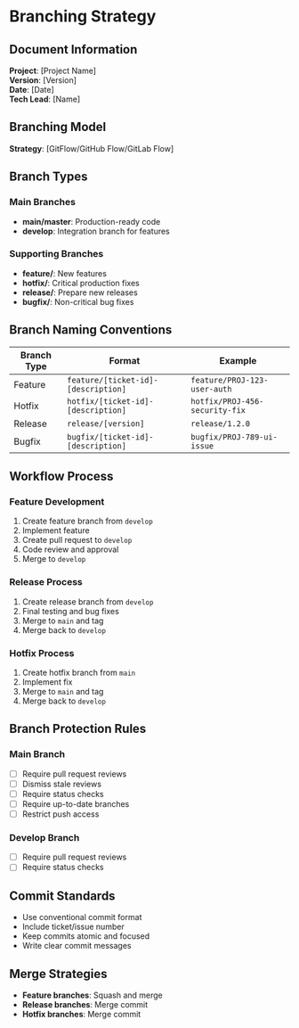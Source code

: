 # Branching Strategy

## Document Information
**Project**: [Project Name]  
**Version**: [Version]  
**Date**: [Date]  
**Tech Lead**: [Name]

## Branching Model
**Strategy**: [GitFlow/GitHub Flow/GitLab Flow]

## Branch Types

### Main Branches
- **main/master**: Production-ready code
- **develop**: Integration branch for features

### Supporting Branches
- **feature/**: New features
- **hotfix/**: Critical production fixes
- **release/**: Prepare new releases
- **bugfix/**: Non-critical bug fixes

## Branch Naming Conventions

| Branch Type | Format | Example |
|-------------|--------|---------|
| Feature | `feature/[ticket-id]-[description]` | `feature/PROJ-123-user-auth` |
| Hotfix | `hotfix/[ticket-id]-[description]` | `hotfix/PROJ-456-security-fix` |
| Release | `release/[version]` | `release/1.2.0` |
| Bugfix | `bugfix/[ticket-id]-[description]` | `bugfix/PROJ-789-ui-issue` |

## Workflow Process

### Feature Development
1. Create feature branch from `develop`
2. Implement feature
3. Create pull request to `develop`
4. Code review and approval
5. Merge to `develop`

### Release Process
1. Create release branch from `develop`
2. Final testing and bug fixes
3. Merge to `main` and tag
4. Merge back to `develop`

### Hotfix Process
1. Create hotfix branch from `main`
2. Implement fix
3. Merge to `main` and tag
4. Merge back to `develop`

## Branch Protection Rules

### Main Branch
- [ ] Require pull request reviews
- [ ] Dismiss stale reviews
- [ ] Require status checks
- [ ] Require up-to-date branches
- [ ] Restrict push access

### Develop Branch  
- [ ] Require pull request reviews
- [ ] Require status checks

## Commit Standards
- Use conventional commit format
- Include ticket/issue number
- Keep commits atomic and focused
- Write clear commit messages

## Merge Strategies
- **Feature branches**: Squash and merge
- **Release branches**: Merge commit
- **Hotfix branches**: Merge commit
